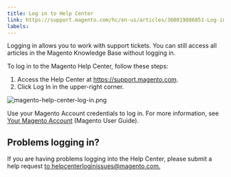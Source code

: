 ```yaml
---
title: Log in to Help Center
link: https://support.magento.com/hc/en-us/articles/360019086851-Log-in-to-Help-Center
labels: 
---
```


<p>Logging in allows you to work with support tickets. You can still access all articles in the Magento Knowledge Base without logging in.</p>
<p>To log in to the Magento Help Center, follow these steps:</p>
<ol>
<li>Access the Help Center at <a href="https://support.magento.com">https://support.magento.com</a>.</li>
<li>Click Log In in the upper-right corner. </li>
</ol>
<p><img alt="magento-help-center-log-in.png" src="https://support.magento.com/hc/article_attachments/360014757152/magento-help-center-log-in.png"/> </p>
<p>Use your Magento Account credentials to log in. For more information, see <a href="http://docs.magento.com/m2/ee/user_guide/magento/magento-account.html">Your Magento Account</a> (Magento User Guide). </p>
<h2>Problems logging in?</h2>
<p>If you are having problems logging into the Help Center, please submit a help request <a href="mailto:helpcenterloginissues@magento.com.">to helpcenterloginissues@magento.com.<sup><img alt="" src="https://jira.corp.magento.com/images/icons/mail_small.gif"/></sup></a></p>